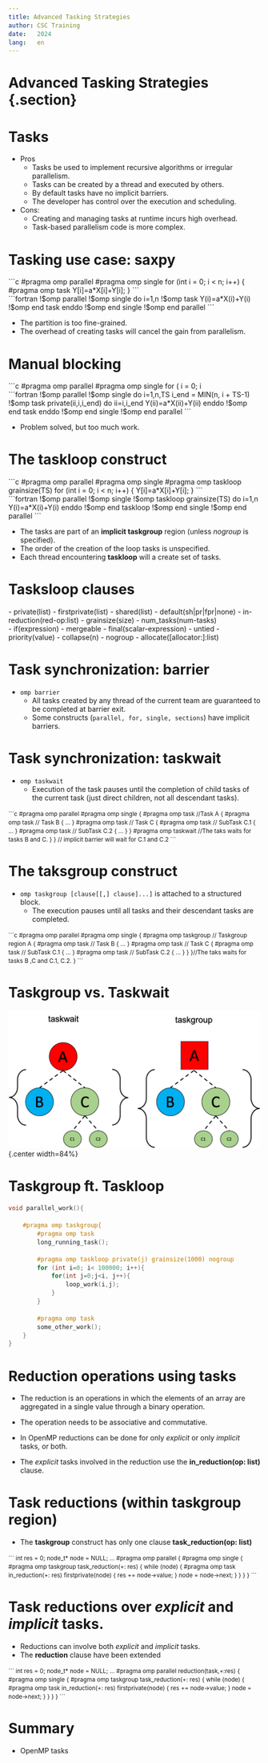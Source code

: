 ```yaml
---
title: Advanced Tasking Strategies
author: CSC Training
date:   2024
lang:   en
---
```


# Advanced Tasking Strategies {.section}


# Tasks 

 - Pros
    - Tasks be used to implement recursive algorithms  or irregular parallelism.
    - Tasks can be created by a thread and executed by others.
    - By default tasks have no implicit barriers. 
    - The developer has control over the execution and scheduling. 
 - Cons:
    - Creating and managing tasks at runtime incurs high overhead.
    - Task-based parallelism code is more complex.

# Tasking use case: **saxpy** 

<div class="column">
```c
#pragma omp parallel
#pragma omp single
for (int i = 0; i < n; i++) {
    #pragma omp task
    Y[i]=a*X[i]+Y[i];
}
```
</div>
<div class="column">
```fortran
!$omp parallel
!$omp single
 do i=1,n
    !$omp task
      Y(i)=a*X(i)+Y(i)
    !$omp end task
enddo
!$omp end single
!$omp end parallel
```
</div>

- The partition is too fine-grained.
- The overhead of creating tasks will cancel the gain from parallelism.

# Manual blocking

<div class="column">
```c
#pragma omp parallel
#pragma omp single
for ( i = 0; i<n; i+=TS) {
  i_end = n < (i+TS)?n:i+TS;
  #pragma omp task private(ii,i,i_end)
  for(ii=i; i<i_end;ii++) {
    Y[ii]=a*X[ii]+Y[ii];
  }  
}
```
</div>
<div class="column">
```fortran
!$omp parallel
!$omp single
do i=1,n,TS 
   i_end = MIN(n, i + TS-1)
   !$omp task private(ii,i,i_end)
   do ii=i,i_end
      Y(ii)=a*X(ii)+Y(ii)
   enddo
   !$omp end task
enddo
!$omp end single
!$omp end parallel
```
</div>

 - Problem solved, but too much work.

# The **taskloop** construct

<div class="column">
```c
#pragma omp parallel
#pragma omp single
#pragma omp taskloop grainsize(TS)
for (int i = 0; i < n; i++) {
    Y[i]=a*X[i]+Y[i];
}
```
</div>
<div class="column">
```fortran
!$omp parallel
!$omp single
!$omp taskloop grainsize(TS)
do i=1,n
      Y(i)=a*X(i)+Y(i)
enddo
!$omp end taskloop
!$omp end single
!$omp end parallel
```
</div>

- The tasks are part of an **implicit taskgroup** region (unless *nogroup* is specified). 
- The order of the creation of the loop tasks is unspecified. 
- Each thread encountering **taskloop** will a create set of tasks.

# Tasksloop clauses

<div class="column">
 - private(list)
 - firstprivate(list)
 - shared(list)
 - default(sh|pr|fpr|none)
 - in-reduction(red-op:list)
 - grainsize(size)
 - num_tasks(num-tasks)
</div>
<div class="column">
- if(expression)
- mergeable
- final(scalar-expression)
- untied
- priority(value)
- collapse(n)
- nogroup
- allocate([allocator:]:list)
</div>

# Task synchronization: **barrier**
 - `omp barrier` 
    - All tasks created by any thread of the current team are guaranteed to be completed at barrier exit.
    - Some constructs (`parallel, for, single, sections`) have implicit barriers.

# Task synchronization: **taskwait**
 - `omp taskwait` 
    - Execution of the task pauses until the completion of child tasks of the current task (just direct children, not all descendant tasks).
<small>
```c
#pragma omp parallel
#pragma omp single
{
    #pragma omp task //Task A
    {
        #pragma omp task // Task B
        { ... }
        #pragma omp task // Task C
        {  
            #pragma omp task // SubTask C.1
            { ... }
            #pragma omp task // SubTask C.2
            { ... }
        }
        #pragma omp taskwait //The taks waits for tasks B and C. 
    }
} // implicit barrier will wait for C.1 and C.2
``` 
</small>

# The **taksgroup** construct 
- `omp taskgroup [clause[[,] clause]...]` is attached to a structured block.
    -  The execution pauses until all tasks and their descendant tasks are completed.
<small>
```c
#pragma omp parallel
#pragma omp single
{
    #pragma omp taskgroup // Taskgroup region A
    {
        #pragma omp task // Task B
        { ... }
        #pragma omp task // Task C
        {  
            #pragma omp task // SubTask C.1
            { ... }
            #pragma omp task // SubTask C.2
            { ... }
        }  
    }//The taks waits for tasks B ,C and C.1, C.2.
}  
``` 
</small>

# Taskgroup vs. Taskwait

![](img/tyskwvstskgr.png){.center width=84%}

# Taskgroup ft. Taskloop
```c
void parallel_work(){

    #pragma omp taskgroup{
        #pragma omp task
        long_running_task();

        #pragma omp taskloop private(j) grainsize(1000) nogroup
        for (int i=0; i< 100000; i++){
            for(int j=0;j<i, j++){
                loop_work(i,j);
            }
        }

        #pragma omp task 
        some_other_work();
    }
}
```

# Reduction operations using tasks
- The reduction is an operations in which the elements of an array are aggregated in a single value through a binary operation. 
- The operation needs to be associative and commutative. 

- In OpenMP reductions can be done for only *explicit* or only *implicit* tasks, or both.
- The *explicit* tasks involved in the reduction use the **in_reduction(op: list)** clause.

# Task reductions (within taskgroup region)
 - The **taskgroup** construct has only one clause **task_reduction(op: list)** 
 
<small>
```
int res = 0;
node_t* node = NULL;
...
#pragma omp parallel
{
    #pragma omp single
    {
        #pragma omp taskgroup task_reduction(+: res)
        { 
            while (node) {
                #pragma omp task in_reduction(+: res) firstprivate(node)
                { 
                    res += node->value;
                }
                node = node->next;
            }
        } 
    }
}
``` 
</small>

# Task reductions over  *explicit* and *implicit* tasks.
 - Reductions can involve both *explicit* and *implicit* tasks.
 - The **reduction** clause have been extended
 
<small>
```
int res = 0;
node_t* node = NULL;
...
#pragma omp parallel reduction(task,+:res)
{
    #pragma omp single
    {
        #pragma omp taskgroup task_reduction(+: res)
        { 
            while (node) {
                #pragma omp task in_reduction(+: res) firstprivate(node)
                { 
                    res += node->value;
                }
                node = node->next;
            }
        } 
    }
}
``` 
</small>


# Summary

- OpenMP tasks
